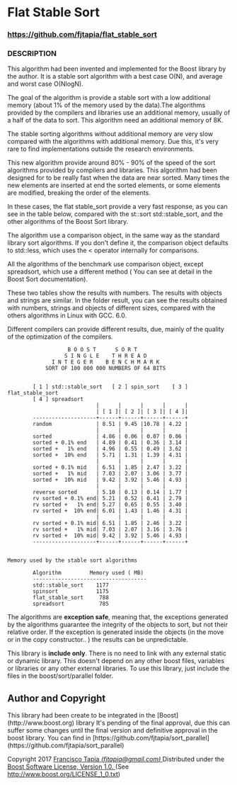 
<h1>Flat Stable Sort</h1>
<h3> <a href="https://github.com/fjtapia/flat_stable_sort">https://github.com/fjtapia/flat_stable_sort</a> </h3>


<h3>DESCRIPTION</h3>


This algorithm had been invented and implemented for the Boost library by the author. It is a stable sort algorithm with a best case O(N), and average and worst case O(NlogN).

The goal of the algorithm is provide a stable sort with a low additional memory (about 1% of the memory used by the data).The algorithms provided by the compilers and libraries use an additional memory, usually of a half of the data to sort. This algorithm need an additional memory of 8K.

The stable sorting algorithms without additional memory are very slow compared with the algorithms with additional memory. Due this, it's very rare to find implementations outside the research environments.


This new algorithm provide around 80% - 90% of the speed of the sort algorithms provided by compilers and libraries. This algorithm had been designed for to be really fast when the data are near sorted. Many times the new elements are inserted at end the sorted elements, or some elements are modified, breaking the order of the elements.

In these cases, the flat stable_sort provide a very fast response, as you can see in the table below, compared with the st::sort std::stable_sort, and the other algorithms of the Boost Sort library.

The algorithm use a comparison object, in the same way as the standard library sort algorithms. If you don't define it, the comparison object defaults to std::less, which uses the < operator internally for comparisons.


All the algorithms of the benchmark use comparison object, except spreadsort, which use a different method ( You can see at detail in the Boost Sort documentation).

These two tables show the results with numbers. The results with objects and strings are similar. In the folder  result, you can see the results obtained  with numbers, strings and objects of different sizes, compared with the others algorithms in Linux with GCC. 6.0.


Different compilers can provide different results, due, mainly of the quality of the optimization of the compilers.


                       B O O S T      S O R T
                      S I N G L E    T H R E A D
                  I N T E G E R    B E N C H M A R K
                SORT OF 100 000 000 NUMBERS OF 64 BITS


            [ 1 ] std::stable_sort   [ 2 ] spin_sort    [ 3 ] flat_stable_sort
            [ 4 ] spreadsort
                                |      |      |      |      |
                                | [ 1 ]| [ 2 ]| [ 3 ]| [ 4 ]|
            --------------------+------+------+------+------+
            random              | 8.51 | 9.45 |10.78 | 4.22 |
                                |      |      |      |      |
            sorted              | 4.86 | 0.06 | 0.07 | 0.06 |
            sorted + 0.1% end   | 4.89 | 0.41 | 0.36 | 3.14 |
            sorted +   1% end   | 4.96 | 0.55 | 0.49 | 3.62 |
            sorted +  10% end   | 5.71 | 1.31 | 1.39 | 4.31 |
                                |      |      |      |      |
            sorted + 0.1% mid   | 6.51 | 1.85 | 2.47 | 3.22 |
            sorted +   1% mid   | 7.03 | 2.07 | 3.06 | 3.77 |
            sorted +  10% mid   | 9.42 | 3.92 | 5.46 | 4.93 |
                                |      |      |      |      |
            reverse sorted      | 5.10 | 0.13 | 0.14 | 1.77 |
            rv sorted + 0.1% end| 5.21 | 0.52 | 0.41 | 2.79 |
            rv sorted +   1% end| 5.27 | 0.65 | 0.55 | 3.40 |
            rv sorted +  10% end| 6.01 | 1.43 | 1.46 | 4.31 |
                                |      |      |      |      |
            rv sorted + 0.1% mid| 6.51 | 1.85 | 2.46 | 3.22 |
            rv sorted +   1% mid| 7.03 | 2.07 | 3.16 | 3.76 |
            rv sorted +  10% mid| 9.42 | 3.92 | 5.46 | 4.93 |
            --------------------+------+------+------+------+


    Memory used by the stable sort algorithms

            Algorithm         Memory used ( MB)
            ------------------------------------
            std::stable_sort    1177
            spinsort            1175
            flat_stable_sort     788
            spreadsort           785




The algorithms are **exception safe**, meaning that,  the exceptions generated by the algorithms guarantee the integrity of the objects to sort, but not their relative order. If the exception is generated inside the objects (in the move or in the copy constructor.. ) the results can be unpredictable.

This library is **include only**. There is no need to link with any external static or dynamic library. This doesn't  depend on any other boost files, variables or libraries or any other external libraries. To use this library, just include the files in the boost/sort/parallel folder.

<h2>Author and Copyright</h2>
This library had been create to be integrated in the [Boost](http://www.boost.org) library
It's pending of the final approval, due this can suffer some changes until the final version and definitive approval in the boost library.  You can find in  [https://github.com/fjtapia/sort_parallel](https://github.com/fjtapia/sort_parallel)


Copyright 2017  [Francisco Tapia *(fjtapia@gmail.com)* ](mail:fjtapia@gmail.com)
Distributed under the [Boost Software License, Version 1.0. ](http://www.boost.org/LICENSE_1_0.txt)  (See http://www.boost.org/LICENSE_1_0.txt)
